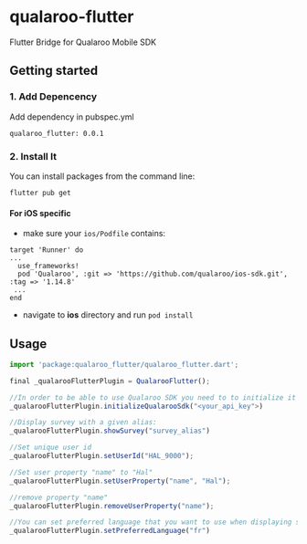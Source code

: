 
# qualaroo-flutter
Flutter Bridge for Qualaroo Mobile SDK

## Getting started

### 1. Add Depencency
Add dependency in pubspec.yml
```
qualaroo_flutter: 0.0.1
  ```

### 2. Install It
You can install packages from the command line:
```
flutter pub get
  ```

#### For iOS specific
- make sure your `ios/Podfile` contains:
```
target 'Runner' do
...
  use_frameworks!
  pod 'Qualaroo', :git => 'https://github.com/qualaroo/ios-sdk.git', :tag => '1.14.8'
 ...
end
```
- navigate to **ios** directory and run `pod install`

## Usage
```javascript
import 'package:qualaroo_flutter/qualaroo_flutter.dart';

final _qualarooFlutterPlugin = QualarooFlutter();

//In order to be able to use Qualaroo SDK you need to to initialize it first.
_qualarooFlutterPlugin.initializeQualarooSdk("<your_api_key">)

//Display survey with a given alias:
_qualarooFlutterPlugin.showSurvey("survey_alias")

//Set unique user id
_qualarooFlutterPlugin.setUserId("HAL_9000");

//Set user property "name" to "Hal"
_qualarooFlutterPlugin.setUserProperty("name", "Hal");

//remove property "name"
_qualarooFlutterPlugin.removeUserProperty("name");

//You can set preferred language that you want to use when displaying surveys.
_qualarooFlutterPlugin.setPreferredLanguage("fr")

```
